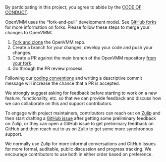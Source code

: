 By participating in this project, you agree to abide by the [CODE OF CONDUCT](./CODE_OF_CONDUCT.md).

OpenVMM uses the “fork-and-pull” development model. See [GitHub forks](https://docs.github.com/en/pull-requests/collaborating-with-pull-requests/working-with-forks) for more information on forks. Please follow these steps to merge your changes to OpenVMM:
1. [Fork and clone](https://docs.github.com/en/pull-requests/collaborating-with-pull-requests/working-with-forks/fork-a-repo#forking-a-repository) the OpenVMM repo.
2. Create a branch for your changes, develop your code and push your changes.
3. Create a PR against the main branch of the OpenVMM repository [from your fork](https://docs.github.com/en/pull-requests/collaborating-with-pull-requests/proposing-changes-to-your-work-with-pull-requests/creating-a-pull-request-from-a-fork).
4. Go through the PR review process. 

Following our [coding conventions](.\guide\src\dev_guide\contrib\code.md) and writing a descriptive commit message will increase the chance that a PR is accepted.

We strongly suggest asking for feedback before starting to work on a new feature, functionality, etc. so that we can provide feedback and discuss how we can collaborate on this and support contributors. 

To engage with project maintainers, contributors can reach out on [Zulip](https://openvmm.zulipchat.com/) and then start drafting a [GitHub issue](https://github.com/microsoft/openvmm/issues/new?template=Blank+issue) after getting some preliminary feedback on Zulip, or they can open a GitHub issue to get preliminary feedback on GitHub and then reach out to us on Zulip to get some more synchronous support. 

We normally use Zulip for more informal conversations and GitHub Issues for more formal, auditable, public discussion and progress tracking. We encourage contributors to use both in either order based on preference.